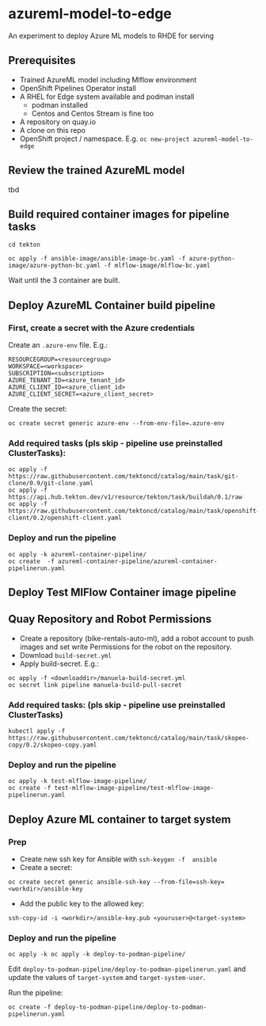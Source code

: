 # azureml-model-to-edge
An experiment to deploy Azure ML models to RHDE for serving


## Prerequisites
- Trained AzureML model including Mlflow environment
- OpenShift Pipelines Operator install
- A RHEL for Edge system available and podman install
  - podman installed
  - Centos and Centos Stream is fine too
- A repository on quay.io
- A clone on this repo
- OpenShift project / namespace. E.g.  `oc new-project azureml-model-to-edge`

## Review the trained AzureML model

tbd

## Build required container images for pipeline tasks

```
cd tekton

oc apply -f ansible-image/ansible-image-bc.yaml -f azure-python-image/azure-python-bc.yaml -f mlflow-image/mlflow-bc.yaml

```

Wait until the 3 container are built.

## Deploy AzureML Container build pipeline


### First, create a secret with the Azure credentials

Create an `.azure-env` file. E.g.:

```
RESOURCEGROUP=<resourcegroup>
WORKSPACE=<workspace>
SUBSCRIPTION=<subscription>
AZURE_TENANT_ID=<azure_tenant_id>
AZURE_CLIENT_ID=<azure_client_id>
AZURE_CLIENT_SECRET=<azure_client_secret>
```

Create the secret:
```
oc create secret generic azure-env --from-env-file=.azure-env
``` 


### Add required tasks (pls skip - pipeline use preinstalled ClusterTasks):
```
oc apply -f https://raw.githubusercontent.com/tektoncd/catalog/main/task/git-clone/0.9/git-clone.yaml
oc apply -f https://api.hub.tekton.dev/v1/resource/tekton/task/buildah/0.1/raw
oc apply -f https://raw.githubusercontent.com/tektoncd/catalog/main/task/openshift-client/0.2/openshift-client.yaml
```

### Deploy and run the pipeline
```
oc apply -k azureml-container-pipeline/
oc create  -f azureml-container-pipeline/azureml-container-pipelinerun.yaml 
```

## Deploy Test MlFlow Container image pipeline

##  Quay Repository and Robot Permissions
- Create a repository (bike-rentals-auto-ml), add a robot account to push images and set write Permissions for the robot on the repository.
- Download `build-secret.yml`
- Apply build-secret. E.g.:

```
oc apply -f <downloaddir>/manuela-build-secret.yml 
oc secret link pipeline manuela-build-pull-secret
```

### Add required tasks: (pls skip - pipeline use preinstalled ClusterTasks)
```
kubectl apply -f https://raw.githubusercontent.com/tektoncd/catalog/main/task/skopeo-copy/0.2/skopeo-copy.yaml
```

### Deploy and run the pipeline
```
oc apply -k test-mlflow-image-pipeline/
oc create -f test-mlflow-image-pipeline/test-mlflow-image-pipelinerun.yaml
```


## Deploy Azure ML container to target system

### Prep

- Create new ssh key for Ansible with `ssh-keygen -f  ansible`
- Create a secret:
```
oc create secret generic ansible-ssh-key --from-file=ssh-key=<workdir>/ansible-key
```
- Add the public key to the allowed key:
```
ssh-copy-id -i <workdir>/ansible-key.pub <youruser>@<target-system>

```
### Deploy and run the pipeline
```
oc apply -k oc apply -k deploy-to-podman-pipeline/
```

Edit `deploy-to-podman-pipeline/deploy-to-podman-pipelinerun.yaml` and update the values of `target-system`  and `target-system-user`.

Run the pipeline:
```
oc create -f deploy-to-podman-pipeline/deploy-to-podman-pipelinerun.yaml
```
